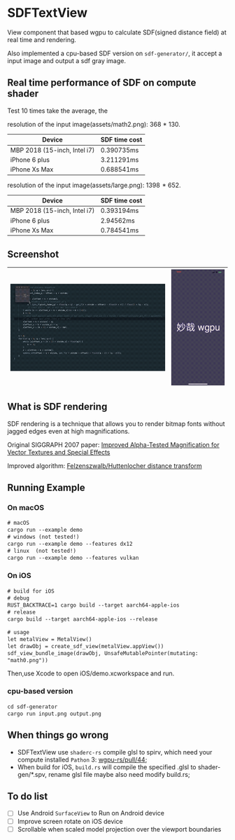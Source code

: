 # SDFTextView
View component that based wgpu to calculate SDF(signed distance field) at real time and rendering.

Also implemented a cpu-based SDF version on ```sdf-generator/```, it accept a input image and output a sdf gray image.

## Real time performance of SDF on compute shader
Test 10 times take the average, the  
<p></p>
resolution of the input image(assets/math2.png): 368 * 130.

Device | SDF time cost
--------- | -------------
MBP 2018 (15-inch, Intel i7) |  0.390735ms
iPhone 6 plus  | 3.211291ms
iPhone Xs Max   | 0.688541ms

<p></p>
resolution of the input image(assets/large.png): 1398  * 652.

Device | SDF time cost
--------- | -------------
MBP 2018 (15-inch, Intel i7) |  0.393194ms
iPhone 6 plus  | 2.94562ms
iPhone Xs Max   | 0.784541ms

## Screenshot

| ![macOS gif](screenshot/macOS_gif.gif) | ![iPhone gif](screenshot/iPhone.gif) |
| --------- | ------------- |


## What is SDF rendering 
SDF rendering is a technique that allows you to render bitmap fonts without jagged edges even at high magnifications. 

Original SIGGRAPH 2007 paper: [Improved Alpha-Tested Magnification for Vector Textures and Special Effects](https://steamcdn-a.akamaihd.net/apps/valve/2007/SIGGRAPH2007_AlphaTestedMagnification.pdf)

Improved algorithm: [Felzenszwalb/Huttenlocher distance transform](http://cs.brown.edu/people/pfelzens/papers/dt-final.pdf)

## Running Example
### On macOS
```
# macOS
cargo run --example demo
# windows (not tested!)
cargo run --example demo --features dx12
# linux  (not tested!)
cargo run --example demo --features vulkan
```
### On iOS 
```
# build for iOS
# debug 
RUST_BACKTRACE=1 cargo build --target aarch64-apple-ios
# release
cargo build --target aarch64-apple-ios --release
```

```
# usage
let metalView = MetalView()
let drawObj = create_sdf_view(metalView.appView())
sdf_view_bundle_image(drawObj, UnsafeMutablePointer(mutating: "math0.png"))
```

Then,use Xcode to open iOS/demo.xcworkspace and run.

### cpu-based version
```
cd sdf-generator
cargo run input.png output.png
```

## When things go wrong
- SDFTextView use ```shaderc-rs``` compile glsl to spirv, which need your compute installed ```Pathon``` 3: [wgpu-rs/pull/44](https://github.com/gfx-rs/wgpu-rs/pull/44);
- When build for iOS, ```build.rs``` will compile the specified .glsl to shader-gen/*.spv, rename glsl file maybe also need modify build.rs;


## To do list
- [ ] Use Android ```SurfaceView``` to Run on Android device
- [ ] Improve screen rotate on iOS device
- [ ] Scrollable when scaled model projection  over the viewport boundaries
